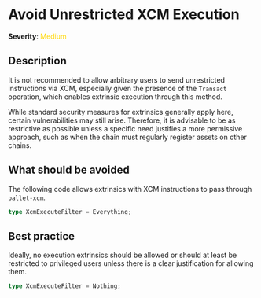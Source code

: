 # Avoid Unrestricted XCM Execution

**Severity**: <span style="color:gold;">Medium</span>

## Description

It is not recommended to allow arbitrary users to send unrestricted instructions via XCM, especially given the presence
of the `Transact` operation, which enables extrinsic execution through this method.

While standard security measures for extrinsics generally apply here, certain vulnerabilities may still arise.
Therefore, it is advisable to be as restrictive as possible unless a specific need justifies a more permissive approach,
such as when the chain must regularly register assets on other chains.

## What should be avoided

The following code allows extrinsics with XCM instructions to pass through `pallet-xcm`.

```rust
type XcmExecuteFilter = Everything;
```

## Best practice

Ideally, no execution extrinsics should be allowed or should at least be restricted to privileged users unless there is
a clear justification for allowing them.

```rust
type XcmExecuteFilter = Nothing;
```
